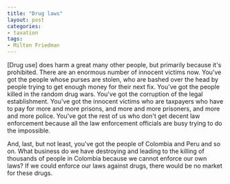 ```yaml
---
title: "Drug laws"
layout: post
categories:
- taxation
tags:
- Milton Friedman
---
```


\[Drug use\] does harm a great many other people, but primarily because it's prohibited. There are an enormous number of innocent victims now. You've got the people whose purses are stolen, who are bashed over the head by people trying to get enough money for their next fix. You've got the people killed in the random drug wars. You've got the corruption of the legal establishment. You've got the innocent victims who are taxpayers who have to pay for more and more prisons, and more and more prisoners, and more and more police. You've got the rest of us who don't get decent law enforcement because all the law enforcement officials are busy trying to do the impossible.

And, last, but not least, you've got the people of Colombia and Peru and so on. What business do we have destroying and leading to the killing of thousands of people in Colombia because we cannot enforce our own laws? If we could enforce our laws against drugs, there would be no market for these drugs.
